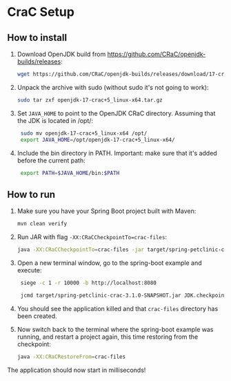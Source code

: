 # CraC Setup

## How to install

1. Download OpenJDK build from https://github.com/CRaC/openjdk-builds/releases:

    ```bash
    wget https://github.com/CRaC/openjdk-builds/releases/download/17-crac%2B5/openjdk-17-crac+5_linux-x64.tar.gz
    ```

1. Unpack the archive with sudo (without sudo it's not going to work):

    ```bash
    sudo tar zxf openjdk-17-crac+5_linux-x64.tar.gz
    ```

1. Set `JAVA_HOME` to point to the OpenJDK CRaC directory. Assuming that the JDK is located in /opt/:

   ```bash
    sudo mv openjdk-17-crac+5_linux-x64 /opt/
    export JAVA_HOME=/opt/openjdk-17-crac+5_linux-x64/
    ```

1. Include the bin directory in PATH. Important: make sure that it's added before the current path:

   ```bash
    export PATH=$JAVA_HOME/bin:$PATH
    ```

## How to run

1. Make sure you have your Spring Boot project built with Maven:

    ```bash
    mvn clean verify
    ```

2. Run JAR with flag `-XX:CRaCCheckpointTo=crac-files`:

    ```bash
    java -XX:CRaCCheckpointTo=crac-files -jar target/spring-petclinic-crac-3.1.0-SNAPSHOT.jar
    ```

3. Open a new terminal window, go to the spring-boot example and execute:

   ```bash
    siege -c 1 -r 10000 -b http://localhost:8080

    jcmd target/spring-petclinic-crac-3.1.0-SNAPSHOT.jar JDK.checkpoint
   ```

4. You should see the application killed and that `crac-files` directory has been created.

5. Now switch back to the terminal where the spring-boot example was running, and restart a project again, this time restoring from the checkpoint:

   ```bash
   java -XX:CRaCRestoreFrom=crac-files
   ```

The application should now start in milliseconds!
